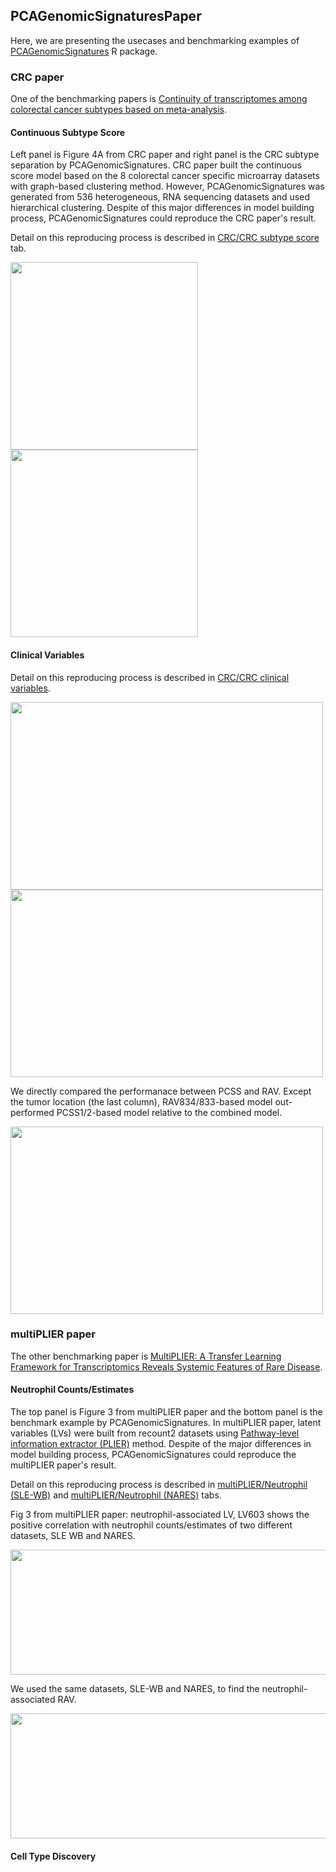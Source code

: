 ## PCAGenomicSignaturesPaper
Here, we are presenting the usecases and benchmarking examples of [PCAGenomicSignatures](https://shbrief.github.io/PCAGenomicSignatures/) R package.

### CRC paper
One of the benchmarking papers is [Continuity of transcriptomes among colorectal cancer subtypes based on meta-analysis](https://genomebiology.biomedcentral.com/articles/10.1186/s13059-018-1511-4). 

#### Continuous Subtype Score
Left panel is Figure 4A from CRC paper and right panel is the CRC subtype separation
by PCAGenomicSignatures. CRC paper built the continuous score model based on the 8 
colorectal cancer specific microarray datasets with graph-based clustering method. 
However, PCAGenomicSignatures was generated from 536 heterogeneous, RNA sequencing 
datasets and used hierarchical clustering. Despite of this major differences in 
model building process, PCAGenomicSignatures could reproduce the CRC paper's result.

Detail on this reproducing process is described in [CRC/CRC subtype score](https://shbrief.github.io/PCAGenomicSignaturesPaper/Results/CRC/repeat_Fig4A.html) 
tab. 

<img src="https://raw.githubusercontent.com/shbrief/PCAGenomicSignaturesPaper/master/inst/images/CRC_Fig4A.png" width="300" height="300">
<img src="https://raw.githubusercontent.com/shbrief/PCAGenomicSignaturesPaper/master/Results/CRC/outputs/png/scatter_834_833.png" width="300" height="300">

#### Clinical Variables
Detail on this reproducing process is described in [CRC/CRC clinical variables](https://shbrief.github.io/PCAGenomicSignaturesPaper/Results/CRC/repeat_Fig4C.html).

<img src="https://raw.githubusercontent.com/shbrief/PCAGenomicSignaturesPaper/master/inst/images/CRC_Fig4C.png" width="500" height="300">
<img src="https://raw.githubusercontent.com/shbrief/PCAGenomicSignaturesPaper/master/Results/CRC/outputs/png/boxplot_CMS_vs_834_833.png" width="500" height="300">

We directly compared the performanace between PCSS and RAV. Except the tumor location 
(the last column), RAV834/833-based model out-performed PCSS1/2-based model relative
to the combined model.

<img src="https://raw.githubusercontent.com/shbrief/PCAGenomicSignaturesPaper/master/Results/CRC/outputs/png/boxplot_PCSS_vs_834_833.png" width="500" height="300">

### multiPLIER paper
The other benchmarking paper is [MultiPLIER: A Transfer Learning Framework for Transcriptomics Reveals Systemic Features of Rare Disease](https://www.cell.com/cell-systems/fulltext/S2405-4712(19)30119-X?_returnURL=https%3A%2F%2Flinkinghub.elsevier.com%2Fretrieve%2Fpii%2FS240547121930119X%3Fshowall%3Dtrue). 

#### Neutrophil Counts/Estimates
The top panel is Figure 3 from multiPLIER paper and the bottom panel is the benchmark
example by PCAGenomicSignatures. In multiPLIER paper, latent variables (LVs) were
built from recount2 datasets using [Pathway-level information extractor (PLIER)](https://www.nature.com/articles/s41592-019-0456-1) method. Despite of the 
major differences in model building process, PCAGenomicSignatures could reproduce 
the multiPLIER paper's result.

Detail on this reproducing process is described in [multiPLIER/Neutrophil (SLE-WB)](https://shbrief.github.io/PCAGenomicSignaturesPaper/Results/SLE-WB/repeat_Fig3_SLE-WB.html) 
and [multiPLIER/Neutrophil (NARES)](https://shbrief.github.io/PCAGenomicSignaturesPaper/Results/NARES/repeat_Fig3_NARES.html) tabs.

Fig 3 from multiPLIER paper: neutrophil-associated LV, LV603 shows the positive 
correlation with neutrophil counts/estimates of two different datasets, SLE WB 
and NARES.

<img src="https://raw.githubusercontent.com/shbrief/PCAGenomicSignaturesPaper/master/inst/images/multiPLIER_Fig3.png" width="600" height="200">

We used the same datasets, SLE-WB and NARES, to find the neutrophil-associated RAV.

<img src="https://raw.githubusercontent.com/shbrief/PCAGenomicSignaturesPaper/master/Results/multiPLIER_Fig3.png" width="600" height="200">


#### Cell Type Discovery
